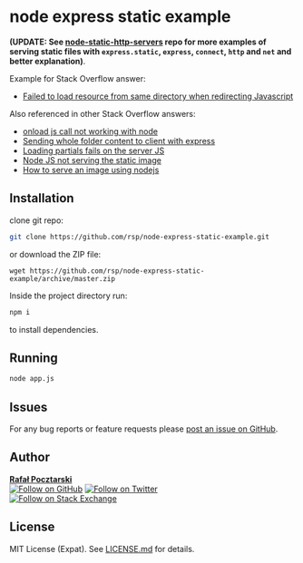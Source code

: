 node express static example
===========================

**(UPDATE: See [node-static-http-servers](https://github.com/rsp/node-static-http-servers) repo for more examples of serving static files with `express.static`, `express`, `connect`, `http` and `net` and better explanation)**.

Example for Stack Overflow answer:

* [Failed to load resource from same directory when redirecting Javascript](https://stackoverflow.com/questions/38441863/failed-to-load-resource-from-same-directory-when-redirecting-javascript/38442747#38442747)

Also referenced in other Stack Overflow answers:

* [onload js call not working with node](https://stackoverflow.com/questions/38587286/onload-js-call-not-working-with-node/38587729#38587729)
* [Sending whole folder content to client with express](https://stackoverflow.com/questions/40509666/sending-whole-folder-content-to-client-with-express/40510339#40510339)
* [Loading partials fails on the server JS](https://stackoverflow.com/questions/40722476/loading-partials-fails-on-the-server-js/40722594#40722594)
* [Node JS not serving the static image](https://stackoverflow.com/questions/40837359/node-js-not-serving-the-static-image/40839534#40839534)
* [How to serve an image using nodejs](http://stackoverflow.com/questions/5823722/how-to-serve-an-image-using-nodejs/40899767#40899767)

Installation
------------
clone git repo:
```sh
git clone https://github.com/rsp/node-express-static-example.git
```
or download the ZIP file:
```
wget https://github.com/rsp/node-express-static-example/archive/master.zip
```
Inside the project directory run:
```sh
npm i
```
to install dependencies.

Running
-------
```sh
node app.js
```

Issues
------
For any bug reports or feature requests please
[post an issue on GitHub][issues-url].

Author
------
[**Rafał Pocztarski**](https://pocztarski.com/)
<br/>
[![Follow on GitHub][github-follow-img]][github-follow-url]
[![Follow on Twitter][twitter-follow-img]][twitter-follow-url]
<br/>
[![Follow on Stack Exchange][stackexchange-img]][stackoverflow-url]

License
-------
MIT License (Expat). See [LICENSE.md](LICENSE.md) for details.

[github-url]: https://github.com/rsp/node-express-static-example
[readme-url]: https://github.com/rsp/node-express-static-example#readme
[issues-url]: https://github.com/rsp/node-express-static-example/issues
[license-url]: https://github.com/rsp/node-express-static-example/blob/master/LICENSE.md
[license-img]: https://img.shields.io/github/license/rsp/node-express-static-example.svg
[travis-url]: https://travis-ci.org/rsp/node-express-static-example
[travis-img]: https://travis-ci.org/rsp/node-express-static-example.svg?branch=master
[snyk-url]: https://snyk.io/test/github/rsp/node-express-static-example
[snyk-img]: https://snyk.io/test/github/rsp/node-express-static-example/badge.svg
[david-url]: https://david-dm.org/rsp/node-express-static-example
[david-img]: https://david-dm.org/rsp/node-express-static-example/status.svg
[github-follow-url]: https://github.com/rsp
[github-follow-img]: https://img.shields.io/github/followers/rsp.svg?style=social&label=Follow
[twitter-follow-url]: https://twitter.com/intent/follow?screen_name=pocztarski
[twitter-follow-img]: https://img.shields.io/twitter/follow/pocztarski.svg?style=social&label=Follow
[stackoverflow-url]: https://stackoverflow.com/users/613198/rsp
[stackexchange-url]: https://stackexchange.com/users/303952/rsp
[stackexchange-img]: https://stackexchange.com/users/flair/303952.png
